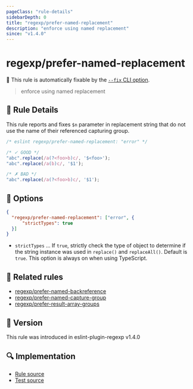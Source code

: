 ```yaml
---
pageClass: "rule-details"
sidebarDepth: 0
title: "regexp/prefer-named-replacement"
description: "enforce using named replacement"
since: "v1.4.0"
---
```

# regexp/prefer-named-replacement

🔧 This rule is automatically fixable by the [`--fix` CLI option](https://eslint.org/docs/latest/user-guide/command-line-interface#--fix).

<!-- end auto-generated rule header -->

> enforce using named replacement

## :book: Rule Details

This rule reports and fixes `$n` parameter in replacement string that do not use the name of their referenced capturing group.

<eslint-code-block fix>

```js
/* eslint regexp/prefer-named-replacement: "error" */

/* ✓ GOOD */
"abc".replace(/a(?<foo>b)c/, '$<foo>');
"abc".replace(/a(b)c/, '$1');

/* ✗ BAD */
"abc".replace(/a(?<foo>b)c/, '$1');
```

</eslint-code-block>

## :wrench: Options

```json
{
  "regexp/prefer-named-replacement": ["error", {
      "strictTypes": true
  }]
}
```

- `strictTypes` ... If `true`, strictly check the type of object to determine if the string instance was used in `replace()` and `replaceAll()`. Default is `true`.
  This option is always on when using TypeScript.

## :couple: Related rules

- [regexp/prefer-named-backreference]
- [regexp/prefer-named-capture-group]
- [regexp/prefer-result-array-groups]

[regexp/prefer-named-backreference]: ./prefer-named-backreference.md
[regexp/prefer-named-capture-group]: ./prefer-named-capture-group.md
[regexp/prefer-result-array-groups]: ./prefer-result-array-groups.md

## :rocket: Version

This rule was introduced in eslint-plugin-regexp v1.4.0

## :mag: Implementation

- [Rule source](https://github.com/ota-meshi/eslint-plugin-regexp/blob/master/lib/rules/prefer-named-replacement.ts)
- [Test source](https://github.com/ota-meshi/eslint-plugin-regexp/blob/master/tests/lib/rules/prefer-named-replacement.ts)

